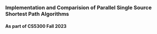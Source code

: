 ### Implementation and Comparision of Parallel Single Source Shortest Path Algorithms

#### As part of CS5300 Fall 2023
